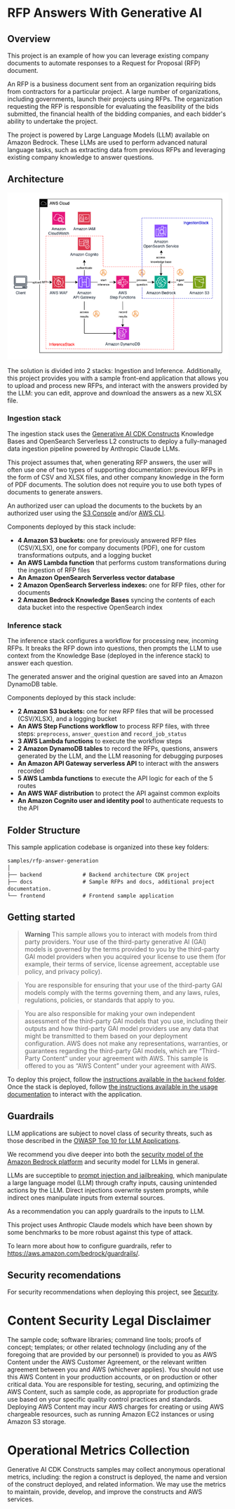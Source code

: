 # RFP Answers With Generative AI

## Overview

This project is an example of how you can leverage existing company documents to automate responses to a Request for Proposal (RFP) document.

An RFP is a business document sent from an organization requiring bids from contractors for a particular project. A large number of organizations, including governments, launch their projects using RFPs. The organization requesting the RFP is responsible for evaluating the feasibility of the bids submitted, the financial health of the bidding companies, and each bidder's ability to undertake the project.

The project is powered by Large Language Models (LLM) available on Amazon Bedrock. These LLMs are used to perform advanced natural language tasks, such as extracting data from previous RFPs and leveraging existing company knowledge to answer questions.

## Architecture

![Drawing showing a serverless RAG architecture divided into two stacks, inference and ingestion.](docs/images/architecture.png)

The solution is divided into 2 stacks: Ingestion and Inference. Additionally, this project provides you with a sample front-end application that allows you to upload and process new RFPs, and interact with the answers provided by the LLM: you can edit, approve and download the answers as a new XLSX file.

### Ingestion stack

The ingestion stack uses the [Generative AI CDK Constructs](https://github.com/awslabs/generative-ai-cdk-constructs) Knowledge Bases and OpenSearch Serverless L2 constructs to deploy a fully-managed data ingestion pipeline powered by Anthropic Claude LLMs.

This project assumes that, when generating RFP answers, the user will often use one of two types of supporting documentation: previous RFPs in the form of CSV and XLSX files, and other company knowledge in the form of PDF documents. The solution does not require you to use both types of documents to generate answers.

An authorized user can upload the documents to the buckets by an authorized user using the [S3 Console](https://console.aws.amazon.com/s3/home) and/or [AWS CLI](https://aws.amazon.com/cli/).

Components deployed by this stack include:

- **4 Amazon S3 buckets:** one for previously answered RFP files (CSV/XLSX), one for company documents (PDF), one for custom transformations outputs, and a logging bucket
- **An AWS Lambda function** that performs custom transformations during the ingestion of RFP files
- **An Amazon OpenSearch Serverless vector database**
- **2 Amazon OpenSearch Serverless indexes:** one for RFP files, other for documents
- **2 Amazon Bedrock Knowledge Bases** syncing the contents of each data bucket into the respective OpenSearch index

### Inference stack

The inference stack configures a workflow for processing new, incoming RFPs. It breaks the RFP down into questions, then prompts the LLM to use context from the Knowledge Base (deployed in the inference stack) to answer each question.

The generated answer and the original question are saved into an Amazon DynamoDB table.

Components deployed by this stack include:

- **2 Amazon S3 buckets:** one for new RFP files that will be processed (CSV/XLSX), and a logging bucket
- **An AWS Step Functions workflow** to process RFP files, with three steps: `preprocess`, `answer_question` and `record_job_status`
- **3 AWS Lambda functions** to execute the workflow steps
- **2 Amazon DynamoDB tables** to record the RFPs, questions, answers generated by the LLM, and the LLM reasoning for debugging purposes
- **An Amazon API Gateway serverless API** to interact with the answers recorded
- **5 AWS Lambda functions** to execute the API logic for each of the 5 routes
- **An AWS WAF distribution** to protect the API against common exploits
- **An Amazon Cognito user and identity pool** to authenticate requests to the API

## Folder Structure

This sample application codebase is organized into these key folders:

```
samples/rfp-answer-generation
│
├── backend             # Backend architecture CDK project
├── docs                # Sample RFPs and docs, additional project documentation.
└── frontend            # Frontend sample application
```

## Getting started

> **Warning**
> This sample allows you to interact with models from third party providers. Your use of the third-party generative AI (GAI) models is governed by the terms provided to you by the third-party GAI model providers when you acquired your license to use them (for example, their terms of service, license agreement, acceptable use policy, and privacy policy).

> You are responsible for ensuring that your use of the third-party GAI models comply with the terms governing them, and any laws, rules, regulations, policies, or standards that apply to you.

> You are also responsible for making your own independent assessment of the third-party GAI models that you use, including their outputs and how third-party GAI model providers use any data that might be transmitted to them based on your deployment configuration. AWS does not make any representations, warranties, or guarantees regarding the third-party GAI models, which are “Third-Party Content” under your agreement with AWS. This sample is offered to you as “AWS Content” under your agreement with AWS.

To deploy this project, follow the [instructions available in the `backend` folder](backend/README.md). Once the stack is deployed, follow [the instructions available in the usage documentation](docs/usage.md) to interact with the application.

## Guardrails

LLM applications are subject to novel class of security threats, such as those described in the [OWASP Top 10 for LLM Applications](https://owasp.org/www-project-top-10-for-large-language-model-applications/).

We recommend you dive deeper into both the [security model of the Amazon Bedrock platform](https://docs.aws.amazon.com/bedrock/latest/userguide/security.html) and security model for LLMs in general.

LLMs are succeptible to [prompt injection and jailbreaking](https://simonwillison.net/2024/Mar/5/prompt-injection-jailbreaking/), which manipulate a large language model (LLM) through crafty inputs, causing unintended actions by the LLM. Direct injections overwrite system prompts, while indirect ones manipulate inputs from external sources.

As a recommendation you can apply guardrails to the inputs to LLM.

This project uses Anthropic Claude models which have been shown by some benchmarks to be more robust against this type of attack.

To learn more about how to configure guardrails, refer to https://aws.amazon.com/bedrock/guardrails/.

## Security recomendations

For security recommendations when deploying this project, see [Security](docs/security.md).

# Content Security Legal Disclaimer

The sample code; software libraries; command line tools; proofs of concept; templates; or other related technology (including any of the foregoing that are provided by our personnel) is provided to you as AWS Content under the AWS Customer Agreement, or the relevant written agreement between you and AWS (whichever applies). You should not use this AWS Content in your production accounts, or on production or other critical data. You are responsible for testing, securing, and optimizing the AWS Content, such as sample code, as appropriate for production grade use based on your specific quality control practices and standards. Deploying AWS Content may incur AWS charges for creating or using AWS chargeable resources, such as running Amazon EC2 instances or using Amazon S3 storage.


# Operational Metrics Collection

Generative AI CDK Constructs samples may collect anonymous operational metrics, including: the region a construct is deployed, the name and version of the construct deployed, and related information. We may use the metrics to maintain, provide, develop, and improve the constructs and AWS services.

